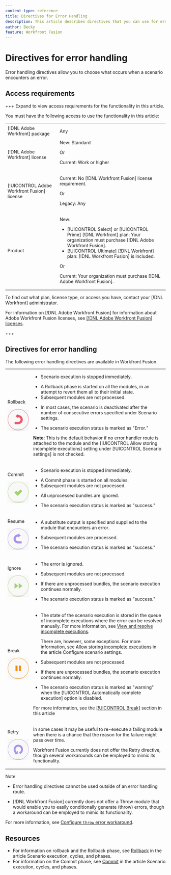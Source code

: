 ```yaml
---
content-type: reference
title: Directives for Error Handling
description: This article describes directives that you can use for error handling in your [!DNL Adobe Workfront Fusion] scenarios.
author: Becky
feature: Workfront Fusion
---
```

# Directives for error handling

Error handling directives allow you to choose what occurs when a scenario encounters an error.

## Access requirements

+++ Expand to view access requirements for the functionality in this article.

You must have the following access to use the functionality in this article:

<table style="table-layout:auto">
 <col> 
 <col> 
 <tbody> 
  <tr> 
    <td role="rowheader">[!DNL Adobe Workfront] package</td> 
   <td> <p>Any</p> </td> 
  </tr> 
  <tr data-mc-conditions=""> 
   <td role="rowheader">[!DNL Adobe Workfront] license</td> 
   <td> New: Standard<p>Or</p><p>Current: Work or higher</p> </td> 
  </tr> 
  <tr> 
   <td role="rowheader">[!UICONTROL Adobe Workfront Fusion] license</td> 
   <td>
   <p>Current: No [!DNL Workfront Fusion] license requirement.</p>
   <p>Or</p>
   <p>Legacy: Any </p>
   </td> 
  </tr> 
  <tr> 
   <td role="rowheader">Product</td> 
   <td>
   <p>New:</p> <ul><li>[!UICONTROL Select] or [!UICONTROL Prime] [!DNL Workfront] plan: Your organization must purchase [!DNL Adobe Workfront Fusion].</li><li>[!UICONTROL Ultimate] [!DNL Workfront] plan: [!DNL Workfront Fusion] is included.</li></ul>
   <p>Or</p>
   <p>Current: Your organization must purchase [!DNL Adobe Workfront Fusion].</p>
   </td> 
  </tr>
 </tbody> 
</table>


To find out what plan, license type, or access you have, contact your [!DNL Workfront] administrator.

For information on [!DNL Adobe Workfront Fusion] for information about Adobe Workfront Fusion licenses, see [[!DNL Adobe Workfront Fusion] licenses](/help/workfront-fusion/set-up-and-manage-workfront-fusion/licensing-operations-overview/license-automation-vs-integration.md).

+++

## Directives for error handling

The following error handling directives are available in Workfront Fusion.

<table style="table-layout:auto">
 <col> 
 <col> 
 <tbody> 
  <tr> 
   <td role="rowheader"> <p>Rollback</p> <p> <img src="assets/rollback.png"> </p> </td> 
   <td> <ul><li><p>Scenario execution is stopped immediately.</li><li>A Rollback phase is started on all the modules, in an attempt to revert them all to their initial state. </li><li>Subsequent modules are not processed.</p></li><li> <p>In most cases, the scenario is deactivated after the number of consecutive errors specified under Scenario settings. <!--For more information, see <a href="/help/workfront-fusion/create-scenarios/config-scenarios-settings/configure-scenario-settings.md#number" class="MCXref xref">Number of consecutive errors</a>.</p>--> </li><li><p>The scenario execution status is marked as "Error."</p></li></ul> <p><b>Note</b>: This is the default behavior if no error handler route is attached to the module and the <!--<a href="/help/workfront-fusion/create-scenarios/config-scenarios-settings/configure-scenario-settings.md#allow" class="MCXref xref">[!UICONTROL Allow storing incomplete executions]</a>-->[!UICONTROL Allow storing incomplete executions] setting under [!UICONTROL Scenario settings] is not checked.</p> </td> 
  </tr> 
  <tr> 
   <td role="rowheader"> <p>Commit</p> <p> <img src="assets/commit.png"> </p> </td> 
   <td> <ul><li><p>Scenario execution is stopped immediately.</li><li>A Commit phase is started on all modules. </li><li>Subsequent modules are not processed.</p></li><li> <p>All unprocessed bundles are ignored.</p> </li><li><p>The scenario execution status is marked as "success." </p> </li></ul></td> 
  </tr> 
  <tr> 
   <td role="rowheader"> <p>Resume</p> <p> <img src="assets/resume.png"> </p> </td> 
   <td> <ul><li><p>A substitute output is specified and supplied to the module that encounters an error.</p> </li><li><p>Subsequent modules are processed.</p></li><li> <p>The scenario execution status is marked as "success."</p></li></ul> </td> 
  </tr> 
  <tr> 
   <td role="rowheader"> <p>Ignore</p> <p> <img src="assets/ignore.png"> </p> </td> 
   <td><ul><li> <p>The error is ignored.</li><li> Subsequent modules are not processed.</p> </li><li><p>If there are unprocessed bundles, the scenario execution continues normally.</p> </li><li><p>The scenario execution status is marked as "success."</p> </li></ul></td> 
  </tr> 
  <tr> 
   <td role="rowheader"> <p>Break</p> <p> <img src="assets/break.png"> </p> </td> 
   <td><ul><li> <p>The state of the scenario execution is stored in the queue of incomplete executions where the error can be resolved manually. For more information, see <a href="/help/workfront-fusion/manage-scenarios/view-and-resolve-incomplete-executions.md" class="MCXref xref">View and resolve incomplete executions</a>.</p> <p>There are, however, some exceptions. For more information, see <a href="/help/workfront-fusion/create-scenarios/config-scenarios-settings/configure-scenario-settings.md#allow" class="MCXref xref">Allow storing incomplete executions</a> in the article Configure scenario settings.</p></li><li> <p>Subsequent modules are not processed.</p></li><li> <p>If there are unprocessed bundles, the scenario execution continues normally.</p> </li><li><p>The scenario execution status is marked as "warning" when the [!UICONTROL Automatically complete execution] option is disabled.</p></li></ul> <p>For more information, see the <a href="#break" class="MCXref xref">[!UICONTROL Break]</a> section in this article</p> </td> 
  </tr> 
  <tr> 
   <td role="rowheader"> <p>Retry</p> <p> <img src="assets/retry.png"> </p> </td> 
   <td> <p>In some cases it may be useful to re-execute a failing module when there is a chance that the reason for the failure might pass over time.</p> <p>Workfront Fusion currently does not offer the Retry directive, though several workarounds can be employed to mimic its functionality. <!--For more information, see <a href="../../workfront-fusion/errors/retry.md" class="MCXref xref">Retry error handling</a>.--></p> </td> 
  </tr> 
 </tbody> 
</table>

>[!NOTE]
>
>* Error handling directives cannot be used outside of an error handling route.
>
>   <!--For more information, see [Error handler route](../../workfront-fusion/errors/error-handling.md#error) in the article Error handling.-->
>* [!DNL Workfront Fusion] currently does not offer a Throw module that would enable you to easily conditionally generate (throw) errors, though a workaround can be employed to mimic its functionality.
>
>  For more information, see [Configure `throw` error workaround](/help/workfront-fusion/create-scenarios/config-error-handling/throw.md).

## Resources

* For information on rollback and the Rollback phase, see [Rollback](/help/workfront-fusion/references/scenarios/scenario-execution-cycles-phases.md#rollback) in the article Scenario execution, cycles, and phases.
* For information on the Commit phase, see [Commit](/help/workfront-fusion/references/scenarios/scenario-execution-cycles-phases.md#commit) in the article Scenario execution, cycles, and phases.




